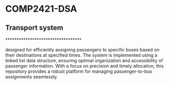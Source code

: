 # COMP2421-DSA
<h2> Transport system</h2>
<p>**********************************</p>
<p>designed for efficiently assigning passengers to specific buses based on their destinations at specified times. The system is implemented using a linked list data structure, ensuring optimal organization and accessibility of passenger information. With a focus on precision and timely allocation, this repository provides a robust platform for managing passenger-to-bus assignments seamlessly.</p>
